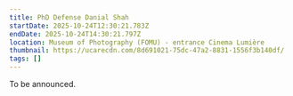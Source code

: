 ```yaml
---
title: PhD Defense Danial Shah
startDate: 2025-10-24T12:30:21.783Z
endDate: 2025-10-24T14:30:21.797Z
location: Museum of Photography (FOMU) - entrance Cinema Lumière
thumbnail: https://ucarecdn.com/8d691021-75dc-47a2-8831-1556f3b140df/
tags: []
---
```

T﻿o be announced.